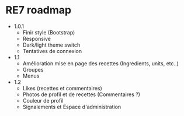 # RE7 roadmap
* 1.0.1
	* Finir style (Bootstrap)
	* Responsive
	* Dark/light theme switch
    * Tentatives de connexion
* 1.1
	* Amélioration mise en page des recettes (Ingredients, units, etc..)
	* Groupes
	* Menus
* 1.2
	* Likes (recettes et commentaires)
	* Photos de profil et de recettes (Commentaires ?)
    * Couleur de profil
	* Signalements et Espace d'administration